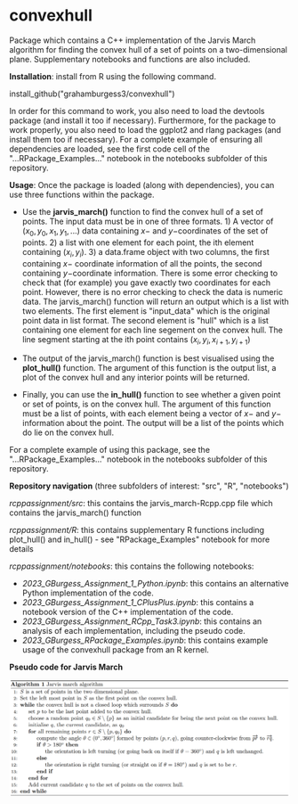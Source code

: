 # convexhull

Package which contains a C++ implementation of the Jarvis March algorithm for finding the convex hull of a set of points on a two-dimensional plane. Supplementary notebooks and functions are also included.

**Installation**: install from R using the following command.   

install_github("grahamburgess3/convexhull")

In order for this command to work, you also need to load the devtools package (and install it too if necessary). Furthermore, for the package to work properly, you also need to load the ggplot2 and rlang packages (and install them too if necessary). For a complete example of ensuring all dependencies are loaded, see the first code cell of the "...RPackage_Examples..." notebook in the notebooks subfolder of this repository. 

**Usage**: Once the package is loaded (along with dependencies), you can use three functions within the package. 

* Use the **jarvis_march()** function to find the convex hull of a set of points. The input data must be in one of three formats. 1) A vector of $(x_0, y_0, x_1, y_1, ... )$ data containing $x-$ and $y-$coordinates of the set of points. 2) a list with one element for each point, the ith element containing $(x_i, y_i)$. 3) a data.frame object with two columns, the first containing $x-$ coordinate information of all the points, the second containing $y-$coordinate information. There is some error checking to check that (for example) you gave exactly two coordinates for each point. However, there is no error checking to check the data is numeric data. The jarvis_march() function will return an output which is a list with two elements. The first element is "input_data" which is the original point data in list format. The second element is "hull" which is a list containing one element for each line segement on the convex hull. The line segment starting at the ith point contains $(x_i,y_i,x_{i+1},y_{i+1})$

* The output of the jarvis_march() function is best visualised using the **plot_hull()** function. The argument of this function is the output list, a plot of the convex hull and any interior points will be returned. 

* Finally, you can use the **in_hull()** function to see whether a given point or set of points, is on the convex hull. The argument of this function must be a list of points, with each element being a vector of $x-$ and $y-$ information about the point. The output will be a list of the points which do lie on the convex hull. 

For a complete example of using this package, see the "...RPackage_Examples..." notebook in the notebooks subfolder of this repository. 

**Repository navigation** (three subfolders of interest: "src", "R", "notebooks")

*rcppassignment/src*: this contains the jarvis_march-Rcpp.cpp file which contains the jarvis_march() function

*rcppassignment/R*: this contains supplementary R functions including plot_hull() and in_hull() - see "RPackage_Examples" notebook for more details

*rcppassignment/notebooks*: this contains the following notebooks: 

* *2023_GBurgess_Assignment_1_Python.ipynb*: this contains an alternative Python implementation of the code. 
* *2023_GBurgess_Assignment_1_CPlusPlus.ipynb*: this contains a notebook version of the C++ implementation of the code. 
* *2023_GBurgess_Assignment_RCpp_Task3.ipynb*: this contains an analysis of each implementation, including the pseudo code. 
* *2023_GBurgess_RPackage_Examples.ipynb*: this contains example usage of the convexhull package from an R kernel. 

**Pseudo code for Jarvis March**

![PseudoCode](images/jm_30_Jan.png)
